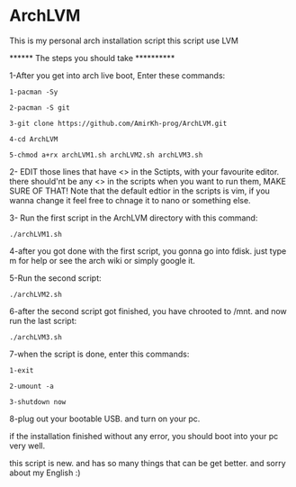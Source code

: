 # ArchLVM
This is my personal arch installation script
this script use LVM

****** The steps you should take **********

1-After you get into arch live boot, Enter these commands:
	
	1-pacman -Sy
	
	2-pacman -S git
	
	3-git clone https://github.com/AmirKh-prog/ArchLVM.git
	
	4-cd ArchLVM
	
	5-chmod a+rx archLVM1.sh archLVM2.sh archLVM3.sh


	
2- EDIT those lines that have <> in the Sctipts, with your favourite editor.
   there should'nt be any <> in the scripts when you want to run them, MAKE SURE OF THAT!
Note that the default edtior in the scripts is vim, if you wanna change it feel free to chnage it to nano or something else.



3- Run the first script in the ArchLVM directory with this command:
	
	./archLVM1.sh

4-after you got done with the first script, you gonna go into fdisk. just type m for help or see the arch wiki or simply google it.

5-Run the second script:
	
	./archLVM2.sh

6-after the second script got finished, you have chrooted to /mnt. and now run the last script:
	
	./archLVM3.sh

7-when the script is done, enter this commands:
	
	1-exit
	
	2-umount -a
	
	3-shutdown now
8-plug out your bootable USB. and turn on your pc.

if the installation finished without any error, you should boot into your pc very well.

this script is new. and has so many things that can be get better.
and sorry about my English :)
